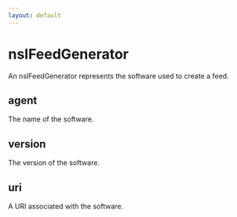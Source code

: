 ```yaml
---
layout: default
---
```


# nsIFeedGenerator #

 An nsIFeedGenerator represents the software used to create a feed.


## agent ##

The name of the software.


## version ##

The version of the software.


## uri ##

A URI associated with the software.

